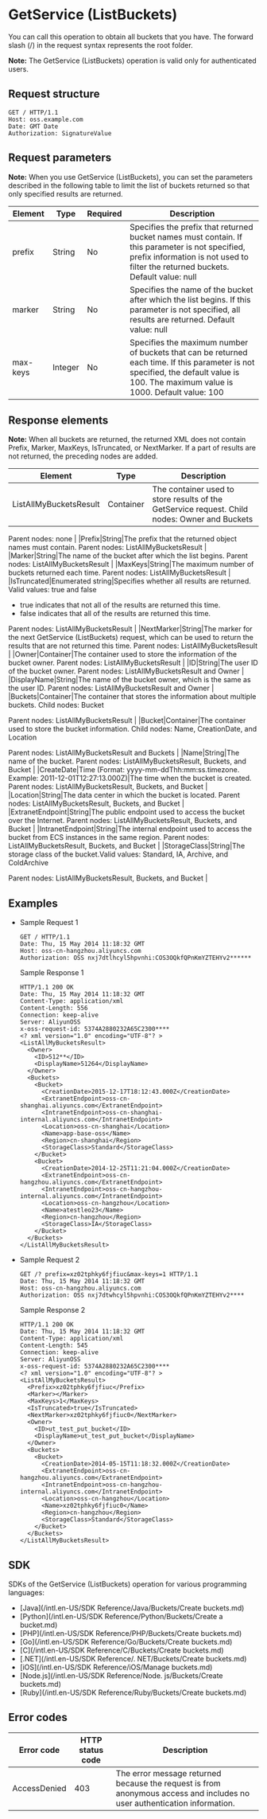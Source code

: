 # GetService \(ListBuckets\)

You can call this operation to obtain all buckets that you have. The forward slash \(/\) in the request syntax represents the root folder.

**Note:** The GetService \(ListBuckets\) operation is valid only for authenticated users.

## Request structure

```
GET / HTTP/1.1
Host: oss.example.com
Date: GMT Date
Authorization: SignatureValue
```

## Request parameters

**Note:** When you use GetService \(ListBuckets\), you can set the parameters described in the following table to limit the list of buckets returned so that only specified results are returned.

|Element|Type|Required|Description|
|-------|----|--------|-----------|
|prefix|String|No|Specifies the prefix that returned bucket names must contain. If this parameter is not specified, prefix information is not used to filter the returned buckets. Default value: null |
|marker|String|No|Specifies the name of the bucket after which the list begins. If this parameter is not specified, all results are returned. Default value: null |
|max-keys|Integer|No|Specifies the maximum number of buckets that can be returned each time. If this parameter is not specified, the default value is 100. The maximum value is 1000. Default value: 100 |

## Response elements

**Note:** When all buckets are returned, the returned XML does not contain Prefix, Marker, MaxKeys, IsTruncated, or NextMarker. If a part of results are not returned, the preceding nodes are added.

|Element|Type|Description|
|-------|----|-----------|
|ListAllMyBucketsResult|Container|The container used to store results of the GetService request. Child nodes: Owner and Buckets

Parent nodes: none |
|Prefix|String|The prefix that the returned object names must contain. Parent nodes: ListAllMyBucketsResult |
|Marker|String|The name of the bucket after which the list begins. Parent nodes: ListAllMyBucketsResult |
|MaxKeys|String|The maximum number of buckets returned each time. Parent nodes: ListAllMyBucketsResult |
|IsTruncated|Enumerated string|Specifies whether all results are returned. Valid values: true and false

-   true indicates that not all of the results are returned this time.
-   false indicates that all of the results are returned this time.

Parent nodes: ListAllMyBucketsResult |
|NextMarker|String|The marker for the next GetService \(ListBuckets\) request, which can be used to return the results that are not returned this time. Parent nodes: ListAllMyBucketsResult |
|Owner|Container|The container used to store the information of the bucket owner. Parent nodes: ListAllMyBucketsResult |
|ID|String|The user ID of the bucket owner. Parent nodes: ListAllMyBucketsResult and Owner |
|DisplayName|String|The name of the bucket owner, which is the same as the user ID. Parent nodes: ListAllMyBucketsResult and Owner |
|Buckets|Container|The container that stores the information about multiple buckets. Child nodes: Bucket

Parent nodes: ListAllMyBucketsResult |
|Bucket|Container|The container used to store the bucket information. Child nodes: Name, CreationDate, and Location

Parent nodes: ListAllMyBucketsResult and Buckets |
|Name|String|The name of the bucket. Parent nodes: ListAllMyBucketsResult, Buckets, and Bucket |
|CreateDate|Time \(Format: yyyy-mm-ddThh:mm:ss.timezone. Example: 2011-12-01T12:27:13.000Z\)|The time when the bucket is created. Parent nodes: ListAllMyBucketsResult, Buckets, and Bucket |
|Location|String|The data center in which the bucket is located. Parent nodes: ListAllMyBucketsResult, Buckets, and Bucket |
|ExtranetEndpoint|String|The public endpoint used to access the bucket over the Internet. Parent nodes: ListAllMyBucketsResult, Buckets, and Bucket |
|IntranetEndpoint|String|The internal endpoint used to access the bucket from ECS instances in the same region. Parent nodes: ListAllMyBucketsResult, Buckets, and Bucket |
|StorageClass|String|The storage class of the bucket.Valid values: Standard, IA, Archive, and ColdArchive

Parent nodes: ListAllMyBucketsResult, Buckets, and Bucket |

## Examples

-   Sample Request 1

    ```
    GET / HTTP/1.1
    Date: Thu, 15 May 2014 11:18:32 GMT
    Host: oss-cn-hangzhou.aliyuncs.com
    Authorization: OSS nxj7dtlhcyl5hpvnhi:COS3OQkfQPnKmYZTEHYv2******
    ```

    Sample Response 1

    ```
    HTTP/1.1 200 OK
    Date: Thu, 15 May 2014 11:18:32 GMT
    Content-Type: application/xml
    Content-Length: 556
    Connection: keep-alive
    Server: AliyunOSS
    x-oss-request-id: 5374A2880232A65C2300****
    <? xml version="1.0" encoding="UTF-8"? >
    <ListAllMyBucketsResult>
      <Owner>
        <ID>512**</ID>
        <DisplayName>51264</DisplayName>
      </Owner>
      <Buckets>
        <Bucket>
          <CreationDate>2015-12-17T18:12:43.000Z</CreationDate>
          <ExtranetEndpoint>oss-cn-shanghai.aliyuncs.com</ExtranetEndpoint>
          <IntranetEndpoint>oss-cn-shanghai-internal.aliyuncs.com</IntranetEndpoint>
          <Location>oss-cn-shanghai</Location>
          <Name>app-base-oss</Name>
          <Region>cn-shanghai</Region>
          <StorageClass>Standard</StorageClass>
        </Bucket>
        <Bucket>
          <CreationDate>2014-12-25T11:21:04.000Z</CreationDate>
          <ExtranetEndpoint>oss-cn-hangzhou.aliyuncs.com</ExtranetEndpoint>
          <IntranetEndpoint>oss-cn-hangzhou-internal.aliyuncs.com</IntranetEndpoint>
          <Location>oss-cn-hangzhou</Location>
          <Name>atestleo23</Name>
          <Region>cn-hangzhou</Region>
          <StorageClass>IA</StorageClass>
        </Bucket>
      </Buckets>
    </ListAllMyBucketsResult>
    ```

-   Sample Request 2

    ```
    GET /? prefix=xz02tphky6fjfiuc&max-keys=1 HTTP/1.1
    Date: Thu, 15 May 2014 11:18:32 GMT
    Host: oss-cn-hangzhou.aliyuncs.com
    Authorization: OSS nxj7dtwhcyl5hpvnhi:COS3OQkfQPnKmYZTEHYv2****
    ```

    Sample Response 2

    ```
    HTTP/1.1 200 OK
    Date: Thu, 15 May 2014 11:18:32 GMT
    Content-Type: application/xml
    Content-Length: 545
    Connection: keep-alive
    Server: AliyunOSS
    x-oss-request-id: 5374A2880232A65C2300****
    <? xml version="1.0" encoding="UTF-8"? >
    <ListAllMyBucketsResult>
      <Prefix>xz02tphky6fjfiuc</Prefix>
      <Marker></Marker>
      <MaxKeys>1</MaxKeys>
      <IsTruncated>true</IsTruncated>
      <NextMarker>xz02tphky6fjfiuc0</NextMarker>
      <Owner>
        <ID>ut_test_put_bucket</ID>
        <DisplayName>ut_test_put_bucket</DisplayName>
      </Owner>
      <Buckets>
        <Bucket>
          <CreationDate>2014-05-15T11:18:32.000Z</CreationDate>
          <ExtranetEndpoint>oss-cn-hangzhou.aliyuncs.com</ExtranetEndpoint>
          <IntranetEndpoint>oss-cn-hangzhou-internal.aliyuncs.com</IntranetEndpoint>
          <Location>oss-cn-hangzhou</Location>
          <Name>xz02tphky6fjfiuc0</Name>
          <Region>cn-hangzhou</Region>
          <StorageClass>Standard</StorageClass>
        </Bucket>
      </Buckets>
    </ListAllMyBucketsResult>
    ```


## SDK

SDKs of the GetService \(ListBuckets\) operation for various programming languages:

-   [Java](/intl.en-US/SDK Reference/Java/Buckets/Create buckets.md)
-   [Python](/intl.en-US/SDK Reference/Python/Buckets/Create a bucket.md)
-   [PHP](/intl.en-US/SDK Reference/PHP/Buckets/Create buckets.md)
-   [Go](/intl.en-US/SDK Reference/Go/Buckets/Create buckets.md)
-   [C](/intl.en-US/SDK Reference/C/Buckets/Create buckets.md)
-   [.NET](/intl.en-US/SDK Reference/. NET/Buckets/Create buckets.md)
-   [iOS](/intl.en-US/SDK Reference/iOS/Manage buckets.md)
-   [Node.js](/intl.en-US/SDK Reference/Node. js/Buckets/Create buckets.md)
-   [Ruby](/intl.en-US/SDK Reference/Ruby/Buckets/Create buckets.md)

## Error codes

|Error code|HTTP status code|Description|
|----------|----------------|-----------|
|AccessDenied|403|The error message returned because the request is from anonymous access and includes no user authentication information.|

